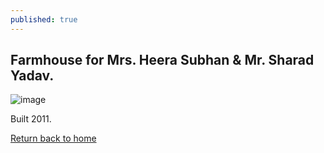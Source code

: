 ```yaml
---
published: true
---
```

## Farmhouse for Mrs. Heera Subhan & Mr. Sharad Yadav.

![image](https://66.media.tumblr.com/09b6727161255004b1f8f552572a748c/9737dd6f25209491-9e/s540x810/f3b2f96326e90cdfa2d8768d33d31b142905b07c.jpg)

Built 2011.

[Return back to home](https://kvshvl.github.io/index.html)

